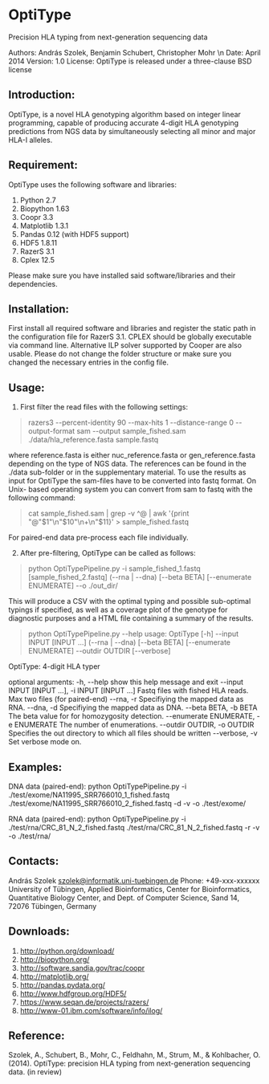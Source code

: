 OptiType
========

Precision HLA typing from next-generation sequencing data

Authors: András Szolek, Benjamin Schubert, Christopher Mohr \n
Date: April 2014
Version: 1.0
License: OptiType is released under a three-clause BSD license


Introduction:
-------------
OptiType, is a novel HLA genotyping algorithm based on integer linear
programming, capable of producing accurate 4-digit HLA genotyping predictions
from NGS data by simultaneously selecting all minor and major HLA-I alleles.


Requirement:
-------------
OptiType uses the following software and libraries:
1) Python 2.7
2) Biopython 1.63
3) Coopr 3.3
4) Matplotlib 1.3.1
5) Pandas 0.12 (with HDF5 support)
6) HDF5 1.8.11
7) RazerS 3.1
8) Cplex 12.5

Please make sure you have installed said software/libraries
and their dependencies.


Installation:
-------------
First install all required software and libraries and register the static path
in the configuration file for RazerS 3.1. CPLEX should be globally executable
via command line. Alternative ILP solver supported by Cooper are also usable.
Please do not change the folder structure or make sure you changed the necessary
entries in the config file.


Usage:
-------------
1) First filter the read files with the following settings:

>razers3 --percent-identity 90 --max-hits 1 --distance-range 0
         --output-format sam --output sample_fished.sam
         ./data/hla_reference.fasta sample.fastq

where reference.fasta is either nuc_reference.fasta or gen_reference.fasta
depending on the type of NGS data. The references can be found in the ./data
sub-folder or in the supplementary material. To use the results as input
for OptiType the sam-files have to be converted into fastq format. On Unix-
based operating system you can convert from sam to fastq with the following
command:

>cat sample_fished.sam | grep -v ^@ 
	| awk '{print "@"$1"\n"$10"\n+\n"$11}' > sample_fished.fastq

For paired-end data pre-process each file individually.

2) After pre-filtering, OptiType can be called as follows:

>python OptiTypePipeline.py -i sample_fished_1.fastq [sample_fished_2.fastq]
                    (--rna | --dna) [--beta BETA] [--enumerate ENUMERATE]
                    --o ./out_dir/

This will produce a CSV with the optimal typing and possible sub-optimal
typings if specified, as well as a coverage plot of the genotype for
diagnostic purposes and a HTML file containing a summary of the results.

>python OptiTypePipeline.py --help
usage: OptiType [-h] --input INPUT [INPUT ...] (--rna | --dna) [--beta BETA]
                [--enumerate ENUMERATE] --outdir OUTDIR [--verbose]

OptiType: 4-digit HLA typer

optional arguments:
  -h, --help            show this help message and exit
  --input INPUT [INPUT ...], -i INPUT [INPUT ...]
                        Fastq files with fished HLA reads. Max two files (for
                        paired-end)
  --rna, -r             Specifiying the mapped data as RNA.
  --dna, -d             Specifiying the mapped data as DNA.
  --beta BETA, -b BETA  The beta value for for homozygosity detection.
  --enumerate ENUMERATE, -e ENUMERATE
                        The number of enumerations.
  --outdir OUTDIR, -o   OUTDIR
                        Specifies the out directory to which all files should
                        be written
  --verbose, -v         Set verbose mode on.

Examples:
-------------
DNA data (paired-end):
python OptiTypePipeline.py -i ./test/exome/NA11995_SRR766010_1_fished.fastq ./test/exome/NA11995_SRR766010_2_fished.fastq -d -v -o ./test/exome/

RNA data (paired-end):
python OptiTypePipeline.py -i ./test/rna/CRC_81_N_2_fished.fastq 
./test/rna/CRC_81_N_2_fished.fastq -r -v -o ./test/rna/

Contacts:
-------------
András Szolek
szolek@informatik.uni-tuebingen.de
Phone: +49-xxx-xxxxxx
University of Tübingen, Applied Bioinformatics,
Center for Bioinformatics, Quantitative Biology Center,
and Dept. of Computer Science,
Sand 14, 72076 Tübingen, Germany


Downloads:
-------------
1) http://python.org/download/
2) http://biopython.org/
3) http://software.sandia.gov/trac/coopr
4) http://matplotlib.org/
5) http://pandas.pydata.org/
6) http://www.hdfgroup.org/HDF5/
7) https://www.seqan.de/projects/razers/
8) http://www-01.ibm.com/software/info/ilog/


Reference:
-------------
 Szolek, A., Schubert, B., Mohr, C., Feldhahn, M., Strum, M.,
 & Kohlbacher, O. (2014). OptiType: precision HLA typing from next-generation
 sequencing data. (in review)
